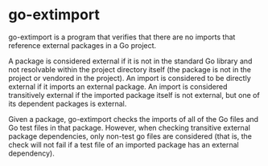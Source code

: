 go-extimport
============
go-extimport is a program that verifies that there are no imports that reference external packages in a Go project.

A package is considered external if it is not in the standard Go library and not resolvable within the project directory
itself (the package is not in the project or vendored in the project). An import is considered to be directly external
if it imports an external package. An import is considered transitively external if the imported package itself is not
external, but one of its dependent packages is external.

Given a package, go-extimport checks the imports of all of the Go files and Go test files in that package. However, when
checking transitive external package dependencies, only non-test go files are considered (that is, the check will not
fail if a test file of an imported package has an external dependency).
